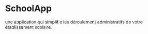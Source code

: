 # SchoolApp
une application qui simplifie les déroulement  administratifs de votre établissement scolaire.
